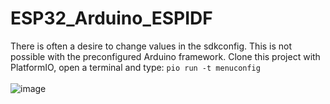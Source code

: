 # ESP32_Arduino_ESPIDF
There is often a desire to change values in the sdkconfig. This is not possible with the preconfigured Arduino framework.
Clone this project with PlatformIO, open a terminal and type: ``pio run -t menuconfig`` <br><br>
![image](https://user-images.githubusercontent.com/26044260/205142784-18e32ffe-2aef-4263-a295-6111025d29f7.png)
